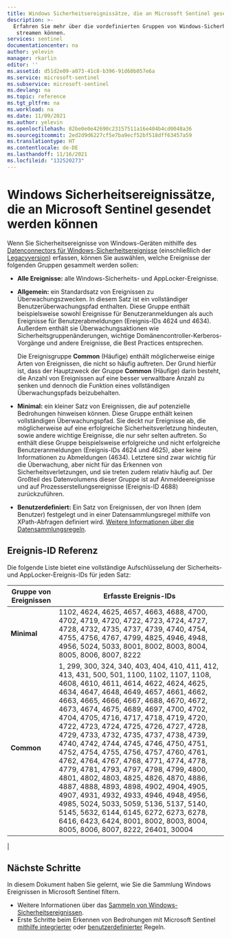 ```yaml
---
title: Windows Sicherheitsereignissätze, die an Microsoft Sentinel gesendet werden können
description: >-
  Erfahren Sie mehr über die vordefinierten Gruppen von Windows-Sicherheitsereignissen, die Sie sammeln und von Ihren Windows-Systemen an Ihren Microsoft Sentinel-Arbeitsbereich
   streamen können.
services: sentinel
documentationcenter: na
author: yelevin
manager: rkarlin
editor: ''
ms.assetid: d51d2e09-a073-41c8-b396-91d60b057e6a
ms.service: microsoft-sentinel
ms.subservice: microsoft-sentinel
ms.devlang: na
ms.topic: reference
ms.tgt_pltfrm: na
ms.workload: na
ms.date: 11/09/2021
ms.author: yelevin
ms.openlocfilehash: 82be0e0e42690c23157511a16e404b4cd0048a36
ms.sourcegitcommit: 2ed2d9d6227cf5e7ba9ecf52bf518dff63457a59
ms.translationtype: HT
ms.contentlocale: de-DE
ms.lasthandoff: 11/16/2021
ms.locfileid: "132520273"
---
```

# <a name="windows-security-event-sets-that-can-be-sent-to-microsoft-sentinel"></a>Windows Sicherheitsereignissätze, die an Microsoft Sentinel gesendet werden können

Wenn Sie Sicherheitsereignisse von Windows-Geräten mithilfe des [Datenconnectors für Windows-Sicherheitsereignisse](data-connectors-reference.md#windows-security-events-via-ama) (einschließlich der [Legacyversion](data-connectors-reference.md#security-events-via-legacy-agent-windows)) erfassen, können Sie auswählen, welche Ereignisse der folgenden Gruppen gesammelt werden sollen:

- **Alle Ereignisse:** alle Windows-Sicherheits- und AppLocker-Ereignisse.

- **Allgemein:** ein Standardsatz von Ereignissen zu Überwachungszwecken. In diesem Satz ist ein vollständiger Benutzerüberwachungspfad enthalten. Diese Gruppe enthält beispielsweise sowohl Ereignisse für Benutzeranmeldungen als auch Ereignisse für Benutzerabmeldungen (Ereignis-IDs 4624 und 4634). Außerdem enthält sie Überwachungsaktionen wie Sicherheitsgruppenänderungen, wichtige Domänencontroller-Kerberos-Vorgänge und andere Ereignisse, die Best Practices entsprechen.

    Die Ereignisgruppe **Common** (Häufige) enthält möglicherweise einige Arten von Ereignissen, die nicht so häufig auftreten.  Der Grund hierfür ist, dass der Hauptzweck der Gruppe **Common** (Häufige) darin besteht, die Anzahl von Ereignissen auf eine besser verwaltbare Anzahl zu senken und dennoch die Funktion eines vollständigen Überwachungspfads beizubehalten.

- **Minimal:** ein kleiner Satz von Ereignissen, die auf potenzielle Bedrohungen hinweisen können. Diese Gruppe enthält keinen vollständigen Überwachungspfad. Sie deckt nur Ereignisse ab, die möglicherweise auf eine erfolgreiche Sicherheitsverletzung hindeuten, sowie andere wichtige Ereignisse, die nur sehr selten auftreten. So enthält diese Gruppe beispielsweise erfolgreiche und nicht erfolgreiche Benutzeranmeldungen (Ereignis-IDs 4624 und 4625), aber keine Informationen zu Abmeldungen (4634). Letztere sind zwar wichtig für die Überwachung, aber nicht für das Erkennen von Sicherheitsverletzungen, und sie treten zudem relativ häufig auf. Der Großteil des Datenvolumens dieser Gruppe ist auf Anmeldeereignisse und auf Prozesserstellungsereignisse (Ereignis-ID 4688) zurückzuführen.

- **Benutzerdefiniert:** Ein Satz von Ereignissen, der von Ihnen (dem Benutzer) festgelegt und in einer Datensammlungsregel mithilfe von XPath-Abfragen definiert wird. [Weitere Informationen über die Datensammlungsregeln](../azure-monitor/agents/data-collection-rule-azure-monitor-agent.md#limit-data-collection-with-custom-xpath-queries).

## <a name="event-id-reference"></a>Ereignis-ID Referenz

Die folgende Liste bietet eine vollständige Aufschlüsselung der Sicherheits- und AppLocker-Ereignis-IDs für jeden Satz:

| Gruppe von Ereignissen | Erfasste Ereignis-IDs |
| --- | --- |
| **Minimal** | 1102, 4624, 4625, 4657, 4663, 4688, 4700, 4702, 4719, 4720, 4722, 4723, 4724, 4727, 4728, 4732, 4735, 4737, 4739, 4740, 4754, 4755, 4756, 4767, 4799, 4825, 4946, 4948, 4956, 5024, 5033, 8001, 8002, 8003, 8004, 8005, 8006, 8007, 8222 |
| **Common** | 1, 299, 300, 324, 340, 403, 404, 410, 411, 412, 413, 431, 500, 501, 1100, 1102, 1107, 1108, 4608, 4610, 4611, 4614, 4622, 4624, 4625, 4634, 4647, 4648, 4649, 4657, 4661, 4662, 4663, 4665, 4666, 4667, 4688, 4670, 4672, 4673, 4674, 4675, 4689, 4697, 4700, 4702, 4704, 4705, 4716, 4717, 4718, 4719, 4720, 4722, 4723, 4724, 4725, 4726, 4727, 4728, 4729, 4733, 4732, 4735, 4737, 4738, 4739, 4740, 4742, 4744, 4745, 4746, 4750, 4751, 4752, 4754, 4755, 4756, 4757, 4760, 4761, 4762, 4764, 4767, 4768, 4771, 4774, 4778, 4779, 4781, 4793, 4797, 4798, 4799, 4800, 4801, 4802, 4803, 4825, 4826, 4870, 4886, 4887, 4888, 4893, 4898, 4902, 4904, 4905, 4907, 4931, 4932, 4933, 4946, 4948, 4956, 4985, 5024, 5033, 5059, 5136, 5137, 5140, 5145, 5632, 6144, 6145, 6272, 6273, 6278, 6416, 6423, 6424, 8001, 8002, 8003, 8004, 8005, 8006, 8007, 8222, 26401, 30004 |
|

## <a name="next-steps"></a>Nächste Schritte

In diesem Dokument haben Sie gelernt, wie Sie die Sammlung Windows Ereignissen in Microsoft Sentinel filtern.

- Weitere Informationen über das [Sammeln von Windows-Sicherheitsereignissen](connect-windows-security-events.md).
- Erste Schritte beim Erkennen von Bedrohungen mit Microsoft Sentinel [mithilfe integrierter](detect-threats-built-in.md) oder [benutzerdefinierter](detect-threats-custom.md) Regeln.
